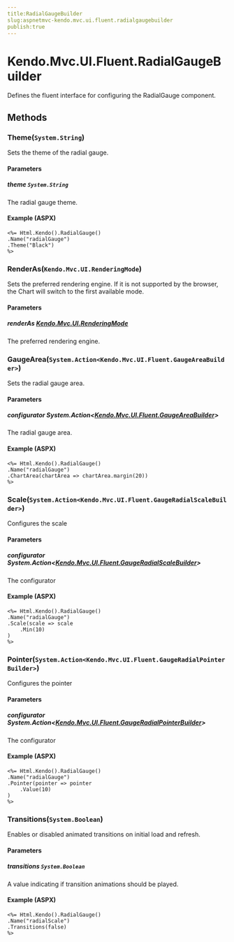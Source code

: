 ```yaml
---
title:RadialGaugeBuilder
slug:aspnetmvc-kendo.mvc.ui.fluent.radialgaugebuilder
publish:true
---
```


# Kendo.Mvc.UI.Fluent.RadialGaugeBuilder
Defines the fluent interface for configuring the RadialGauge component.



## Methods

### Theme(`System.String`)
Sets the theme of the radial gauge.


#### Parameters

##### theme `System.String`
The radial gauge theme.




#### Example (ASPX)
    <%= Html.Kendo().RadialGauge()
    .Name("radialGauge")
    .Theme("Black")
    %>


### RenderAs(`Kendo.Mvc.UI.RenderingMode`)
Sets the preferred rendering engine.
            If it is not supported by the browser, the Chart will switch to the first available mode.


#### Parameters

##### renderAs [Kendo.Mvc.UI.RenderingMode](/api/wrappers/aspnet-mvc/Kendo.Mvc.UI/RenderingMode)
The preferred rendering engine.





### GaugeArea(`System.Action<Kendo.Mvc.UI.Fluent.GaugeAreaBuilder>`)
Sets the radial gauge area.


#### Parameters

##### configurator System.Action<[Kendo.Mvc.UI.Fluent.GaugeAreaBuilder](/api/wrappers/aspnet-mvc/Kendo.Mvc.UI.Fluent/GaugeAreaBuilder)>
The radial gauge area.




#### Example (ASPX)
    <%= Html.Kendo().RadialGauge()
    .Name("radialGauge")
    .ChartArea(chartArea => chartArea.margin(20))
    %>


### Scale(`System.Action<Kendo.Mvc.UI.Fluent.GaugeRadialScaleBuilder>`)
Configures the scale


#### Parameters

##### configurator System.Action<[Kendo.Mvc.UI.Fluent.GaugeRadialScaleBuilder](/api/wrappers/aspnet-mvc/Kendo.Mvc.UI.Fluent/GaugeRadialScaleBuilder)>
The configurator




#### Example (ASPX)
    <%= Html.Kendo().RadialGauge()
    .Name("radialGauge")
    .Scale(scale => scale
        .Min(10)
    )
    %>


### Pointer(`System.Action<Kendo.Mvc.UI.Fluent.GaugeRadialPointerBuilder>`)
Configures the pointer


#### Parameters

##### configurator System.Action<[Kendo.Mvc.UI.Fluent.GaugeRadialPointerBuilder](/api/wrappers/aspnet-mvc/Kendo.Mvc.UI.Fluent/GaugeRadialPointerBuilder)>
The configurator




#### Example (ASPX)
    <%= Html.Kendo().RadialGauge()
    .Name("radialGauge")
    .Pointer(pointer => pointer
        .Value(10)
    )
    %>


### Transitions(`System.Boolean`)
Enables or disabled animated transitions on initial load and refresh.


#### Parameters

##### transitions `System.Boolean`
A value indicating if transition animations should be played.




#### Example (ASPX)
    <%= Html.Kendo().RadialGauge()
    .Name("radialScale")
    .Transitions(false)
    %>



